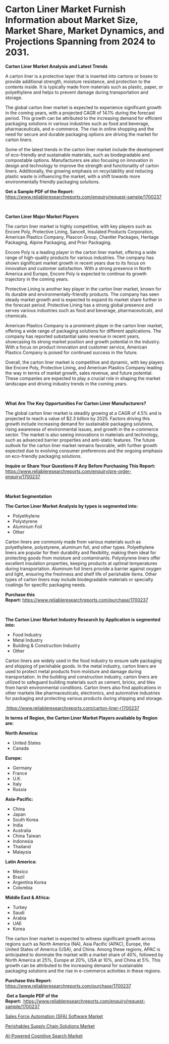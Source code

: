 <p><h1>Carton Liner Market Furnish Information about Market Size, Market Share, Market Dynamics, and Projections Spanning from 2024 to 2031.</h1></p><p><strong>Carton Liner Market Analysis and Latest Trends</strong></p>
<p><p>A carton liner is a protective layer that is inserted into cartons or boxes to provide additional strength, moisture resistance, and protection to the contents inside. It is typically made from materials such as plastic, paper, or polyethylene and helps to prevent damage during transportation and storage.</p><p>The global carton liner market is expected to experience significant growth in the coming years, with a projected CAGR of 14.1% during the forecast period. This growth can be attributed to the increasing demand for efficient packaging solutions in various industries such as food and beverage, pharmaceuticals, and e-commerce. The rise in online shopping and the need for secure and durable packaging options are driving the market for carton liners.</p><p>Some of the latest trends in the carton liner market include the development of eco-friendly and sustainable materials, such as biodegradable and compostable options. Manufacturers are also focusing on innovation in design and technology to improve the strength and functionality of carton liners. Additionally, the growing emphasis on recyclability and reducing plastic waste is influencing the market, with a shift towards more environmentally friendly packaging solutions.</p></p>
<p><strong>Get a Sample PDF of the Report:&nbsp;</strong> <a href="https://www.reliableresearchreports.com/enquiry/request-sample/1700237">https://www.reliableresearchreports.com/enquiry/request-sample/1700237</a></p>
<p>&nbsp;</p>
<p><strong>Carton Liner Major Market Players</strong></p>
<p><p>The carton liner market is highly competitive, with key players such as Encore Poly, Protective Lining, Sancell, Insulated Products Corporation, American Plastics Company, Plascon Group, Chantler Packages, Heritage Packaging, Alpine Packaging, and Prior Packaging. </p><p>Encore Poly is a leading player in the carton liner market, offering a wide range of high-quality products for various industries. The company has shown significant market growth in recent years due to its focus on innovation and customer satisfaction. With a strong presence in North America and Europe, Encore Poly is expected to continue its growth trajectory in the coming years.</p><p>Protective Lining is another key player in the carton liner market, known for its durable and environmentally-friendly products. The company has seen steady market growth and is expected to expand its market share further in the forecast period. Protective Lining has a strong global presence and serves various industries such as food and beverage, pharmaceuticals, and chemicals.</p><p>American Plastics Company is a prominent player in the carton liner market, offering a wide range of packaging solutions for different applications. The company has reported substantial sales revenue in recent years, showcasing its strong market position and growth potential in the industry. With a focus on product innovation and customer service, American Plastics Company is poised for continued success in the future.</p><p>Overall, the carton liner market is competitive and dynamic, with key players like Encore Poly, Protective Lining, and American Plastics Company leading the way in terms of market growth, sales revenue, and future potential. These companies are expected to play a crucial role in shaping the market landscape and driving industry trends in the coming years.</p></p>
<p>&nbsp;</p>
<p><strong>What Are The Key Opportunities For Carton Liner Manufacturers?</strong></p>
<p><p>The global carton liner market is steadily growing at a CAGR of 4.5% and is projected to reach a value of $2.3 billion by 2025. Factors driving this growth include increasing demand for sustainable packaging solutions, rising awareness of environmental issues, and growth in the e-commerce sector. The market is also seeing innovations in materials and technology, such as advanced barrier properties and anti-static features. The future outlook for the carton liner market remains favorable, with further growth expected due to evolving consumer preferences and the ongoing emphasis on eco-friendly packaging solutions.</p></p>
<p><strong>Inquire or Share Your Questions If Any Before Purchasing This Report:</strong> <a href="https://www.reliableresearchreports.com/enquiry/pre-order-enquiry/1700237">https://www.reliableresearchreports.com/enquiry/pre-order-enquiry/1700237</a></p>
<p>&nbsp;</p>
<p><strong>Market Segmentation</strong></p>
<p><strong>The Carton Liner Market Analysis by types is segmented into:</strong></p>
<p><ul><li>Polyethylene</li><li>Polystyrene</li><li>Aluminum Foil</li><li>Other</li></ul></p>
<p><p>Carton liners are commonly made from various materials such as polyethylene, polystyrene, aluminum foil, and other types. Polyethylene liners are popular for their durability and flexibility, making them ideal for protecting goods from moisture and contaminants. Polystyrene liners offer excellent insulation properties, keeping products at optimal temperatures during transportation. Aluminum foil liners provide a barrier against oxygen and light, ensuring the freshness and shelf life of perishable items. Other types of carton liners may include biodegradable materials or specialty coatings for specific packaging needs.</p></p>
<p><strong>Purchase this Report:&nbsp;</strong><a href="https://www.reliableresearchreports.com/purchase/1700237">https://www.reliableresearchreports.com/purchase/1700237</a></p>
<p>&nbsp;</p>
<p><strong>The Carton Liner Market Industry Research by Application is segmented into:</strong></p>
<p><ul><li>Food Industry</li><li>Metal Industry</li><li>Building & Construction Industry</li><li>Other</li></ul></p>
<p><p>Carton liners are widely used in the food industry to ensure safe packaging and shipping of perishable goods. In the metal industry, carton liners are used to protect metal products from moisture and damage during transportation. In the building and construction industry, carton liners are utilized to safeguard building materials such as cement, bricks, and tiles from harsh environmental conditions. Carton liners also find applications in other markets like pharmaceuticals, electronics, and automotive industries for packaging and protecting various products during shipping and storage.</p></p>
<p><a href="https://www.reliableresearchreports.com/carton-liner-r1700237">&nbsp;https://www.reliableresearchreports.com/carton-liner-r1700237</a></p>
<p><strong>In terms of Region, the Carton Liner Market Players available by Region are:</strong></p>
<p>
    <p> <strong> North America: </strong>
        <ul>
            <li>United States</li>
            <li>Canada</li>
        </ul>
        </p> 
    <p> <strong> Europe: </strong>
        <ul>
            <li>Germany</li>
            <li>France</li>
            <li>U.K.</li>
            <li>Italy</li>
            <li>Russia</li>
        </ul>
        </p> 
    <p> <strong> Asia-Pacific: </strong>
        <ul>
            <li>China</li>
            <li>Japan</li>
            <li>South Korea</li>
            <li>India</li>
            <li>Australia</li>
            <li>China Taiwan</li>
            <li>Indonesia</li>
            <li>Thailand</li>
            <li>Malaysia</li>
        </ul>
        </p> 
    <p> <strong> Latin America: </strong>
        <ul>
            <li>Mexico</li>
            <li>Brazil</li>
            <li>Argentina Korea</li>
            <li>Colombia</li>
        </ul>
        </p> 
    <p> <strong> Middle East & Africa: </strong>
        <ul>
            <li>Turkey</li>
            <li>Saudi</li>
            <li>Arabia</li>
            <li>UAE</li>
            <li>Korea</li>
        </ul>
    </p>
    </p>
<p><p>The carton liner market is expected to witness significant growth across regions such as North America (NA), Asia Pacific (APAC), Europe, the United States of America (USA), and China. Among these regions, APAC is anticipated to dominate the market with a market share of 40%, followed by North America at 25%, Europe at 20%, USA at 10%, and China at 5%. This growth can be attributed to the increasing demand for sustainable packaging solutions and the rise in e-commerce activities in these regions.</p></p>
<p><strong>Purchase this Report: </strong><a href="https://www.reliableresearchreports.com/purchase/1700237">https://www.reliableresearchreports.com/purchase/1700237</a></p>
<p>&nbsp;<strong>Get a Sample PDF of the Report:&nbsp;&nbsp;</strong><a href="https://www.reliableresearchreports.com/enquiry/request-sample/1700237">https://www.reliableresearchreports.com/enquiry/request-sample/1700237</a></p>
<p><strong></strong></p>
<p><p><a href="https://www.linkedin.com/pulse/sales-force-automation-sfa-software-market-insight-trends-growth-aw4hf?trackingId=N9cxR5Tspft%2BTPnUrfp%2Ffw%3D%3D">Sales Force Automation (SFA) Software Market</a></p><p><a href="https://www.linkedin.com/pulse/perishables-supply-chain-solutions-market-outlook-industry-evjhe">Perishables Supply Chain Solutions Market</a></p><p><a href="https://www.linkedin.com/pulse/ai-powered-cognitive-search-market-insight-trends-growth-forecasted-ctlaf?trackingId=bSU4bh0EeGEWKpVgG%2FLo4w%3D%3D">AI-Powered Cognitive Search Market</a></p></p>